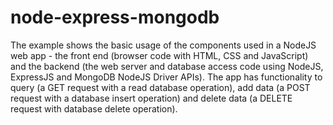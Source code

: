 # node-express-mongodb

The example shows the basic usage of the components used in a NodeJS web app - the front end (browser code with HTML, CSS and JavaScript) and the backend (the web server and database access code using NodeJS, ExpressJS and MongoDB NodeJS Driver APIs). The app has functionality to query (a GET request with a read database operation), add data (a POST request with a database insert operation) and delete data (a DELETE request with database delete operation).
